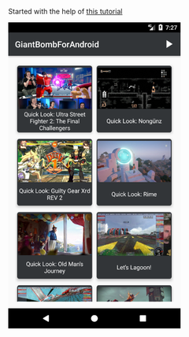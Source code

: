 Started with the help of [this tutorial](https://adityaladwa.wordpress.com/2016/05/11/dagger-2-and-mvp-architecture/)

<img src="/screenshots/screenshot_1496186851.png" alt="App screenshot" style="width: 350px;"/>